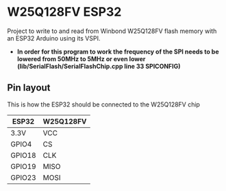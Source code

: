 # W25Q128FV ESP32

Project to write to and read from Winbond W25Q128FV flash memory with an ESP32 Arduino using its VSPI.

* **In order for this program to work the frequency of the SPI needs to be lowered from 50MHz to 5MHz or even lower (lib/SerialFlash/SerialFlashChip.cpp line 33 SPICONFIG)**
## Pin layout
This is how the ESP32 should be connected to the W25Q128FV chip


| ESP32 | W25Q128FV |
| ------------- | ------------- |
| 3.3V  | VCC |
|  GPIO4 | CS  |
|  GPIO18 | CLK |
|  GPIO19 | MISO  |
| GPIO23  | MOSI  |

